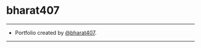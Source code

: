# bharat407

-----------

- Portfolio created by [@bharat407](https://github.com/bharat407).

-----------------------------------------------------------------------
